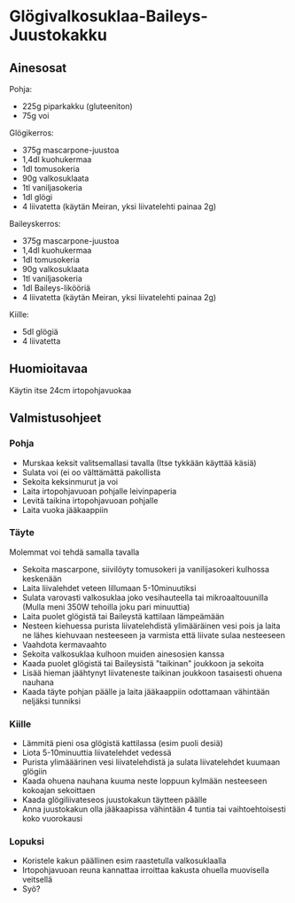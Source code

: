 # Glögivalkosuklaa-Baileys-Juustokakku



## Ainesosat

Pohja:
- 225g piparkakku (gluteeniton)
- 75g voi 


Glögikerros:
- 375g mascarpone-juustoa
- 1,4dl kuohukermaa
- 1dl tomusokeria
- 90g valkosuklaata
- 1tl vaniljasokeria
- 1dl glögi
- 4 liivatetta (käytän Meiran, yksi liivatelehti painaa 2g)


Baileyskerros:
- 375g mascarpone-juustoa
- 1,4dl kuohukermaa
- 1dl tomusokeria
- 90g valkosuklaata
- 1tl vaniljasokeria
- 1dl Baileys-likööriä
- 4 liivatetta (käytän Meiran, yksi liivatelehti painaa 2g)


Kiille:
- 5dl glögiä
- 4 liivatetta

## Huomioitavaa

Käytin itse 24cm irtopohjavuokaa

## Valmistusohjeet

### Pohja

- Murskaa keksit valitsemallasi tavalla (Itse tykkään käyttää käsiä)
- Sulata voi (ei oo välttämättä pakollista
- Sekoita keksinmurut ja voi
- Laita irtopohjavuoan pohjalle leivinpaperia
- Levitä taikina irtopohjavuoan pohjalle
- Laita vuoka jääkaappiin

### Täyte

Molemmat voi tehdä samalla tavalla

- Sekoita mascarpone, siivilöyty tomusokeri ja vanilijasokeri kulhossa keskenään
- Laita liivalehdet veteen lillumaan 5-10minuutiksi
- Sulata varovasti valkosuklaa joko vesihauteella tai mikroaaltouunilla (Mulla meni 350W tehoilla joku pari minuuttia)
- Laita puolet glögistä tai Baileystä kattilaan lämpeämään
- Nesteen kiehuessa purista liivatelehdistä ylimääräinen vesi pois ja laita ne lähes kiehuvaan nesteeseen ja varmista että liivate sulaa nesteeseen
- Vaahdota kermavaahto
- Sekoita valkosuklaa kulhoon muiden ainesosien kanssa 
- Kaada puolet glögistä tai Baileysistä "taikinan" joukkoon ja sekoita
- Lisää hieman jäähtynyt liivateneste taikinan joukkoon tasaisesti ohuena nauhana
- Kaada täyte pohjan päälle ja laita jääkaappiin odottamaan vähintään neljäksi tunniksi

### Kiille

- Lämmitä pieni osa glögistä kattilassa (esim puoli desiä)
- Liota 5-10minuuttia liivatelehdet vedessä
- Purista ylimääärinen vesi liivatelehdistä ja sulata liivatelehdet kuumaan glögiin
- Kaada ohuena nauhana kuuma neste loppuun kylmään nesteeseen kokoajan sekoittaen
- Kaada glögiliivateseos juustokakun täytteen päälle
- Anna juustokakun olla jääkaapissa vähintään 4 tuntia tai vaihtoehtoisesti koko vuorokausi


### Lopuksi
- Koristele kakun päällinen esim raastetulla valkosuklaalla
- Irtopohjavuoan reuna kannattaa irroittaa kakusta ohuella muovisella veitsellä
- Syö?
